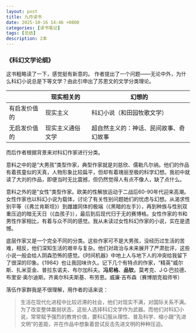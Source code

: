 ```yaml
---
layout: post
title: 九月读书
date: 2025-10-16 14:46 +0800
categories: [读书笔记]
tags: [总结]
description: 2本
---
```


### 《科幻文学论纲》

这书粗略读了一下，感觉挺有新意的。
作者提出了一个问题——无论中外，为什么科幻小说总是下等文学？由此引申出了苏恩文的文学分类理论。

|   | 现实相关的 | 幻想的 |
| - | - | - |
| 有启发价值的 | 现实主义 | 科幻小说（和田园牧歌文学） |
| 无启发价值的 | 现实主义通俗文学 | 超自然主义的：神话、民间故事、奇幻故事 |

而后作者根据背景来对科幻作家进行分类。

意料之中的是“大男孩”类型作家，典型作家就是刘慈欣、儒勒凡尔纳。他们的作品有着孩童似的天真，人物形象比较扁平，但却有着瑰丽至极的科学幻想。我初中就读了大刘的作品，即便当时无比震撼，但仍然觉得人有点不像人，缺了点什么。

意料之外的是“女性”类型作家。欧美的性解放运动于二战后60-90年代迎来高潮。女性作家也以科幻小说为载体，讨论了有关性别问题她们的忧虑与幻想。从渴求性别平等（《弗兰肯斯坦》）到雌雄同体的极端（《黑暗的左手》），再到种族与性别双重压迫的暗无天日（《血孩子》），最后到后现代归于无的赛博格。女性作家的书和男性作家相比，有着与众不同的感觉。我从未读过女性科幻作家的小说，实在是遗憾。

底层作家又是一个完全不同的分类。这些作家可不是大男孩，没经历过生活的苦难，相反，他们深知生活的艰辛与复杂。他们对政治与未来展开了严肃批评，这些小说一般会给人阴森恐怖的感觉。《时间机器》中地上人与地下人的冲突给我留下了很深的印象。《1984》也让我回味许久。记下几个有特点的作家，“精英”威尔斯、扎米亚金、普拉东诺夫、布尔加科夫。**冯尼格**、**品钦**。莫考克、J·G·巴拉德、布里安·奥尔迪斯。齐奥尔科夫斯基、布劳恩。威廉·吉布森（赛博朋克祖师爷）

落伍作家群我是不很理解，用作者的话来说：
> 生活在现代化进程中比较迟滞的社会，他们对现实不满，对国际关系不满。为了改变整体羸弱状态，这些人选择科幻文学作为武器。而他们对科幻小说，常常赋予强烈的教育价值，要科幻服从理性、普及科学、缩小跟“先进文明”的差距，并在作品中想象着尝试反击先进文明的种种压迫。
